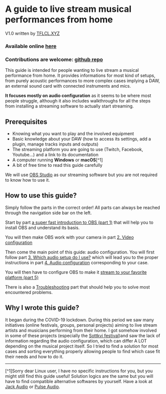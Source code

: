 # A guide to live stream musical performances from home

V1.0 written by [TFLCL.XYZ](http://tflcl.xyz)

### Available online [here](https://tflcl.xyz/MusicalPerformanceStreamingGuide/)

### Contributions are welcome: [github repo](https://github.com/Teufeuleu/StreamingAudioPerformanceGuide)

This guide is intended for people wanting to live stream a musical performance from home. It provides informations for most kind of setups, from purely acoustic performances to more complex cases implying a DAW, an external sound card with connected instruments and mics.

**It focuses mostly on audio configuration** as it seems to be where most people struggle, although it also includes walkthroughs for all the steps from installing a streaming software to actually start streaming.

## Prerequisites

- Knowing what you want to play and the involved equipment
- Basic knowledge about your DAW (how to access its settings, add a plugin, manage tracks inputs and outputs)
- The streaming platform you are going to use (Twitch, Facebook, Youtube...) and a link to its documentation
- A computer running **Windows** or **macOS**[^1]
- A bit of free time to read this guide carefully

We will use [OBS Studio](https://obsproject.com/) as our streaming software but you are not required to know how to use it.

## How to use this guide?
Simply follow the parts in the correct order! All parts can always be reached through the navigation side bar on the left.

Start by part [a super fast introduction to OBS (part 1)](obs.md) that will help you to install OBS and understand its basis.

You will then make OBS work with your camera in part [2. Video configuration](video.md)

Then come the main point of this guide: audio configuration. You will first follow part [3. Which audio setup do I use?](setup/README.md) which will lead you to the proper instructions in part [4. Audio configuration](audio/README.md) corresponding to your case.

You will then have to configure OBS to make it [stream to your favorite platform (part 5)](streaming.md)

There is also a [Troubleshooting](troubleshooting.md) part that should help you to solve most encountered problems.

## Why I wrote this guide?
It began during the COVID-19 lockdown. During this period we saw many initiatives (online festivals, groups, personal projects) aiming to live stream artists and musicians performing from their home.
I got somehow involved in some of these projects (especially the [Sottkvi festival](https://www.facebook.com/sottkvifestival/))and saw the lack of information regarding the audio configuration, which can differ A LOT depending on the musical project itself. So I tried to find a solution for most cases and sorting everything properly allowing people to find which case fit their needs and how to do it.

---

[^1]Sorry dear Linux user, I have no specific instructions for you, but you might still find this guide useful! Solution logics are the same but you will have to find compatible alternative softwares by yourself. Have a look at [Jack Audio](https://jackaudio.org/) or [Pulse Audio](https://www.freedesktop.org/wiki/Software/PulseAudio/).
